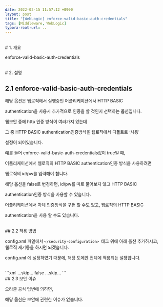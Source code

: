 ```yaml
---
date: 2022-02-15 11:57:12 +0900
layout: post
title: "[WebLogic] enforce-valid-basic-auth-credentials"
tags: [Middleware, WebLogic]
typora-root-url: ..
---
```


<br># 1. 개요

enforce-valid-basic-auth-credentials

<br>
# 2. 설명

## 2.1 enforce-valid-basic-auth-credentials

해당 옵션은 웹로직에서 실행중인 어플리케이션에서 HTTP BASIC 

authentication을 사용시 추가적으로 인증을 할 것인지 선택하는 옵션입니다. 

웹보안 중에 http 인증 방식이 여러가지 있는데 

그 중 HTTP BASIC authentication인증방식을 웹로직에서 디폴트로 ‘사용’ 

설정이 되어있습니다. 

예를 들어 enforce-valid-basic-auth-credentials값이 true일 때, 

어플리케이션에서 웹로직의 HTTP BASIC authentication인증 방식을 사용하려면 

웹로직의 id/pw를 입력해야 합니다. 

 

해당 옵션을 false로 변경하면, id/pw를 따로 물어보지 않고 HTTP BASIC 

authentication인증 방식을 사용할 수 있습니다. 

어플리케이션에서 자체 인증방식을 구현 할 수도 있고, 웹로직의 HTTP BASIC 

authentication을 사용 할 수도 있습니다. 

<br>
## 2.2 적용 방법

config.xml 파일에서 `</security-configuration> `태그 위에 아래 옵션 추가하시고, 웹로직 재기동을 하시면 되겠습니다.

config.xml 에 설정하였기 때문에, 해당 도메인 전체에 적용되는 설정입니다.

<br>
```xml
...skip...
<enforce-valid-basic-auth-credentials>false</enforce-valid-basic-auth-credentials>
 </security-configuration>
...skip...
```

<br>
## 2.3 보안 이슈

오라클 공식 답변에 의하면,

해당 옵션은 보안에 관련한 이슈가 없습니다.


